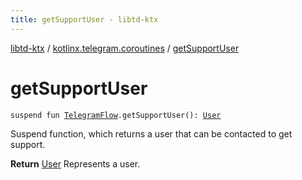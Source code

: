 ```yaml
---
title: getSupportUser - libtd-ktx
---
```


[libtd-ktx](../index.html) / [kotlinx.telegram.coroutines](index.html) / [getSupportUser](./get-support-user.html)

# getSupportUser

`suspend fun `[`TelegramFlow`](../kotlinx.telegram.core/-telegram-flow/index.html)`.getSupportUser(): `[`User`](https://tdlibx.github.io/td/docs/org/drinkless/td/libcore/telegram/TdApi/User.html)

Suspend function, which returns a user that can be contacted to get support.

**Return**
[User](https://tdlibx.github.io/td/docs/org/drinkless/td/libcore/telegram/TdApi/User.html) Represents a user.

